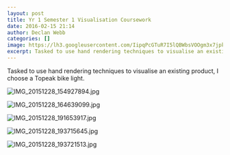 ```yaml
---
layout: post
title: Yr 1 Semester 1 Visualisation Coursework
date: 2016-02-15 21:14
author: Declan Webb
categories: []
image: https://lh3.googleusercontent.com/IipqPcGTuR7I5lQBWbsVOOgm3x7jpkkU7xGcDbTL84CruXk3r8-nsdC4BcLnY8DvXAGn7CEIn0n2H91fXkrqYCYBWhl5bBMZToRCH5G_a-9Cx2EgAFU_kINpXczKCt8fdXyuAAomR_Fu9oipp4O2C8YSHoETEH5axgKdgbS9mvsl1WBCCz-FiEUYqe9XwSNf_kZrDDlBOd4FA6Qsrct1MkcIES3tt4ehUUCtw95ItkoJEzcSjVAIBkZJKViJ0S1YrlYKmVD2y1DAGelpUN31gQMbU0ptcJI6YxWuuaxqfjejmWoKaQC7FknwoNJITX_jcv1TCkYCrSl-TRMTNqrJ-8LFQTWOHHcBPV6WzyDZPdLVRrPgSe8bKgj5yXgnUxN3BYm5f_HgkgF1eUaRvIjOXcLrhxfKcowaAZBJMn16aHjgksFL5sj0JFWi_yw2fYJ38fzYtngssplTT-ZLlJxkrWjd9nFGzd12_zvoPZj4e3Wk2i0xApguNXnxfGkilMloui1-1pB9RyxkCTmpM0H_Cx9x-_kRgLKApYqDhzgHCLfmYNNTK2O2VtCLfyEH5U5TNQ8ThGgIT8WGcwQQIaQPUZx_NfPr8T-ZAJ0j2jKtcxflo54aQWVVxw=s1000
excerpt: Tasked to use hand rendering techniques to visualise an existing product.
---
```


Tasked to use hand rendering techniques to visualise an existing product, I choose a Topeak bike light.

![IMG_20151228_154927894.jpg](https://lh3.googleusercontent.com/RsxCTsvVQTxKlC7LLo9csXHhnAsTwsWGkTjAeU9Be4u_wHhVDAbsgj8bYSVtf4U4_1yKSndla-zVN8MfyQPXJPm3IjGpwDHIV9izwnQOUXqx8R_GSiXLRi89GuJ52a9zHbN_OGWwOGwyfMvCJkMbLZEKKgv8B__02pdCHRDnlxRPgJvmDjKpWFPZJlH9SpI5UlcWu6BFzC8Nqw2vTDFf1lo67yzmurgtL18Csaej5xrBe05auFngcqqPhBKVuwJPdkNW_PMGZSRc5D68LKD8FPDiWXpvRZSwPz-lzlwMsewENIjMgEzebwoOYd1rPNv32Kl2AZSgUfDcgNH3tvfODl3eDZhtu9n_qQvX6k4c4eOiA2u4ZWhTIFqjoAV0nA7ItPlA49KcqpEtk_YkSE2BcDRcrumb9qnTY6KEDQMUpIormVB3-3bRot04tCY24WwYm3gsiXO59C3cbzhdfLO4Jg16r0SZnytm41bV9IWn-L3hZsY2GZlMBA6iG813es6J2jXSr6eGfXLvsWFqPxhcF7m3cMuVPPRZXXXLgjOpWY2Xrm_ikFKlnvIuadwoqM5xlxAAG3SVSO6YPh-pofBnMKlZ67mwIxbDw4kxojrD-nOB50kOYkHqwQ=s1000)

![IMG_20151228_164639099.jpg](https://lh3.googleusercontent.com/I7Dg_l1-5w5Oc6hYg19medB5_aTrTMvhmQ0xZQWcP9u8Cku7ry06zTZPu8JJmvovYTRHKzrlAJI0HRJUxQUB1BMzEj1XaKQx9Y4sgZHBudRJTHh2pEnc88B243wTvsOwh-aiAG5-a53nBBzdvQpdhBkWmXIVd-acxXQ8pIQ8ANiT3vi6U4ZYIwnJReYvAgnio7QYYmEhXnnGblueAUsGizqauE74i4f3mLcDuYed1abiSHejK1zI2fSS6vOZjEpQkCsM3khlxud35n7XEW0E3iiqIqj4pSH_ixruf0I28oqZ_Vy7lJbpSmtj5oDnxQGbhQOhYJmqxDnqXMoQwNUFyuEtn3otKCz6obNHNJWcBzbxcK9Ip_dZ9AiCd_SXh42nVKCmZsSoAMdNq9sEz6V7sZNdfFjHBg6H29zE6aECCH3WPrpSg6Ad1loXaa5WeqMYPTXuTYauX7WL4QXLE9lZJVWHxqGVNWGvjb5zLL61nr7OwIYACtSXHgaYWCbOIShoEnamEqrvEZfFvW_r1WM8KiGc_i0QKAWMHKfHUuizVkqOU5k2c2k8PjZoMrPMaN-Y100SSU9ZSjRcxGmD-zcFJs92RCdkvBjhDlch-z1P40-uzsCUy1DYPQ=s1000)

![IMG_20151228_191653917.jpg](https://lh3.googleusercontent.com/9fIYNMjNm37U514YTty39qN9MioiLbB2aVAmSJdNdgSoGrtOQzEd_OYCIjd0G9h7oRyLlyLGfG-8rUGhU9TMSDyRzspBiXRdpWPvuU0g3njLthGmLT2T_PQotgtuTtt22FOPjf-WwrlR1Pl9IDeU3gOrme_asGufg3brRCShC9kxx1cj-kEFQgl291yb10mDgxk9VQ9uTuUhojFKYCmFqzjbWwnslnpi8G9sQ4k8oiCbMfv9G-u3B5JKFNvEw6o8LFRfmNX3uUKjbj18L6esY_sCBlbgi1FhZ_UQ2XVUmRme2fQ0uWipdl0wW29Ge7MuhTU9TgcGQtxNN5wIbMV53W_LcrF3zcMalD5zQuQ5cXXRmDKDeqmKIYJgLviFifddk9TufoaeYdn2BZWY_ee_xdw4VeQ3gQy6iSNlM86kNZ_AVfzvu95isqu7X2Pdea6V-fizorbjeAOtKiEOQuZz8hE0bGn9LeeLXxj8RfLF3MWAWo7Z14Id6SR7Y3ohmOXZMzc2S0r7hayvWN6fHsRUCSxJNuNsLmy561CDsTpijjrZN0zSS_Jn0ec3ge7pKTgV3oW4K63ExasvIUd4cR1pc5psgGh_4Y9xfHhazN6kSJ1F2lcgEg=s1000)

![IMG_20151228_193715645.jpg](https://lh3.googleusercontent.com/9t_yKu72TnnHDxiCtIfpSLEL2CvXVQ67cCcmcBXRrBqxdIpzERVrYvLWKWxtW74j71lZPkp6fCFmjq31bxT9JvrLHS1qOEB5Z6-lQLdH3BDcL5cVpsy-3_vTIZ1-7jlZr2yPC6X5fuBBNTkRrzykcs0W5Z34lpQDH-BzmpxjgWFutfa5JBtnaMP_rve2zfE-xgK5nIiH-0-SEbgQKv2WLVuvYte_yfdF0nKvbsoZg6HB5nrKsnACO460kAA5UAOArlLzhiznhvydnBGvCGodXEeWC_Xz3c-_cOamJhwbuMb0Xac4oNf0CZLcBtR7v1vNI5anY-srbtv0jHYV3YScBVZBcEPq1H-NOAmb4R8a7Ci0qhX0ACwPp2C0Ozz112_hhPf5G7XdeCcO1vDceEOqO37-cu3t-tu1cY4nMBETdqpNVw1HrlmvGfeaKTPjsziDdqgWOU_uxhYGvQtVV9w3r8G-DabjeYQugGSBzAAV2UPcpewcU93ZuCf2spjDCnOVj2oysL7Emk-bhmTrIfwEsc8MDjo242DMz4eZVMdA9GCrPv7jfb2RE6dzkhhYen3fVJz2D44UJSvuJLxpZZGnXtWzV13PZYzBrJ8jM6xLCMxZ5hUxA7GhcA=s1000)

![IMG_20151228_193721513.jpg](https://lh3.googleusercontent.com/IipqPcGTuR7I5lQBWbsVOOgm3x7jpkkU7xGcDbTL84CruXk3r8-nsdC4BcLnY8DvXAGn7CEIn0n2H91fXkrqYCYBWhl5bBMZToRCH5G_a-9Cx2EgAFU_kINpXczKCt8fdXyuAAomR_Fu9oipp4O2C8YSHoETEH5axgKdgbS9mvsl1WBCCz-FiEUYqe9XwSNf_kZrDDlBOd4FA6Qsrct1MkcIES3tt4ehUUCtw95ItkoJEzcSjVAIBkZJKViJ0S1YrlYKmVD2y1DAGelpUN31gQMbU0ptcJI6YxWuuaxqfjejmWoKaQC7FknwoNJITX_jcv1TCkYCrSl-TRMTNqrJ-8LFQTWOHHcBPV6WzyDZPdLVRrPgSe8bKgj5yXgnUxN3BYm5f_HgkgF1eUaRvIjOXcLrhxfKcowaAZBJMn16aHjgksFL5sj0JFWi_yw2fYJ38fzYtngssplTT-ZLlJxkrWjd9nFGzd12_zvoPZj4e3Wk2i0xApguNXnxfGkilMloui1-1pB9RyxkCTmpM0H_Cx9x-_kRgLKApYqDhzgHCLfmYNNTK2O2VtCLfyEH5U5TNQ8ThGgIT8WGcwQQIaQPUZx_NfPr8T-ZAJ0j2jKtcxflo54aQWVVxw=s1000)

